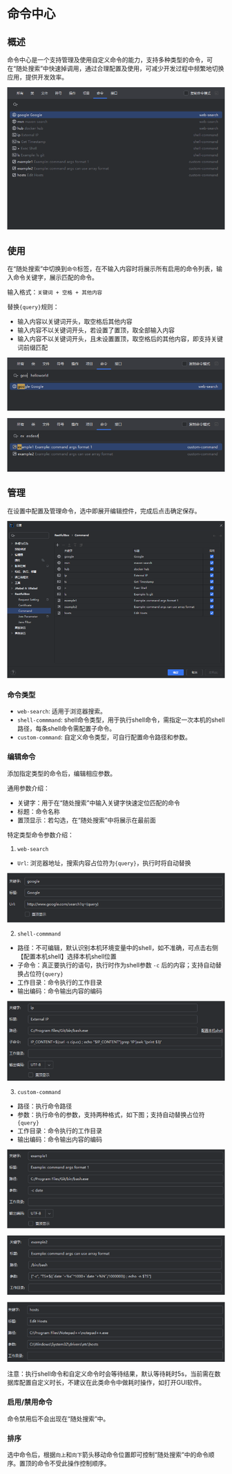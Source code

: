 # 命令中心

## 概述

命令中心是一个支持管理及使用自定义命令的能力，支持多种类型的命令，可在“随处搜索”中快速掉调用，通过合理配置及使用，可减少开发过程中频繁地切换应用，提供开发效率。

![1717342152783.png](images/1717342152783.png)

## 使用

在“随处搜索”中切换到`命令`标签，在不输入内容时将展示所有启用的命令列表，输入命令关键字，展示匹配的命令。

输入格式：`关键词 + 空格 + 其他内容`

替换`{query}`规则：

- 输入内容以关键词开头，取空格后其他内容
- 输入内容不以关键词开头，若设置了置顶，取全部输入内容
- 输入内容不以关键词开头，且未设置置顶，取空格后的其他内容，即支持关键词前缀匹配

![img.png](images/1717508389005.png)

![img_1.png](images/1717508399970.png)

## 管理

在设置中配置及管理命令，选中即展开编辑控件，完成后点击确定保存。

![img.png](images/1717505153823.png)

### 命令类型

- `web-search`: 适用于浏览器搜索。
- `shell-commmand`: shell命令类型，用于执行shell命令，需指定一次本机的shell路径，每条shell命令需配置子命令。
- `custom-command`: 自定义命令类型，可自行配置命令路径和参数。

### 编辑命令

添加指定类型的命令后，编辑相应参数。

通用参数介绍：

- 关键字：用于在“随处搜索”中输入关键字快速定位匹配的命令
- 标题：命令名称
- 置顶显示：若勾选，在“随处搜索”中将展示在最前面

特定类型命令参数介绍：

1. `web-search`

- `Url`: 浏览器地址，搜索内容占位符为`{query}`，执行时将自动替换

![img.png](images/1717505952197.png)

2. `shell-commmand`

- 路径：不可编辑，默认识别本机环境变量中的shell，如不准确，可点击右侧【配置本机shell】选择本机shell位置
- 子命令：真正要执行的语句，执行时作为shell参数 `-c` 后的内容；支持自动替换占位符`{query}`
- 工作目录：命令执行的工作目录
- 输出编码：命令输出内容的编码

![img.png](images/1717506529867.png)

3. `custom-command`

- 路径：执行命令路径
- 参数：执行命令的参数，支持两种格式，如下图；支持自动替换占位符`{query}`
- 工作目录：命令执行的工作目录
- 输出编码：命令输出内容的编码

![img.png](images/1717507059290.png)

![img.png](images/1717507091002.png)

![img.png](images/1717507120113.png)

注意：执行shell命令和自定义命令时会等待结果，默认等待耗时5s，当前需在数据库配置自定义时长，不建议在此类命令中做耗时操作，如打开GUI软件。

### 启用/禁用命令

命令禁用后不会出现在“随处搜索”中。

### 排序

选中命令后，根据`向上`和`向下`箭头移动命令位置即可控制“随处搜索”中的命令顺序。置顶的命令不受此操作控制顺序。

